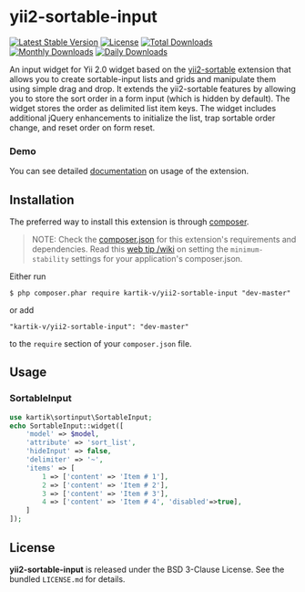 yii2-sortable-input
===================

[![Latest Stable Version](https://poser.pugx.org/kartik-v/yii2-sortable-input/v/stable.svg)](https://packagist.org/packages/kartik-v/yii2-sortable-input)
[![License](https://poser.pugx.org/kartik-v/yii2-sortable-input/license.svg)](https://packagist.org/packages/kartik-v/yii2-sortable-input)
[![Total Downloads](https://poser.pugx.org/kartik-v/yii2-sortable-input/downloads.svg)](https://packagist.org/packages/kartik-v/yii2-sortable-input)
[![Monthly Downloads](https://poser.pugx.org/kartik-v/yii2-sortable-input/d/monthly.png)](https://packagist.org/packages/kartik-v/yii2-sortable-input)
[![Daily Downloads](https://poser.pugx.org/kartik-v/yii2-sortable-input/d/daily.png)](https://packagist.org/packages/kartik-v/yii2-sortable-input)

An input widget for Yii 2.0 widget based on the [yii2-sortable](http://demos.krajee.com/sortable) extension that allows you to create sortable-input lists and grids and manipulate them 
using simple drag and drop. It extends the yii2-sortable features by allowing you to store the sort order in a form input (which is hidden by default). The widget stores the order as
delimited list item keys. The widget includes additional jQuery enhancements to initialize the list, trap sortable order change, and reset order on form reset. 

### Demo
You can see detailed [documentation](http://demos.krajee.com/sortable-input) on usage of the extension.

## Installation

The preferred way to install this extension is through [composer](http://getcomposer.org/download/).

> NOTE: Check the [composer.json](https://github.com/kartik-v/yii2-sortable-input/blob/master/composer.json) for this extension's requirements and dependencies. Read this [web tip /wiki](http://webtips.krajee.com/setting-composer-minimum-stability-application/) on setting the `minimum-stability` settings for your application's composer.json.

Either run

```
$ php composer.phar require kartik-v/yii2-sortable-input "dev-master"
```

or add

```
"kartik-v/yii2-sortable-input": "dev-master"
```

to the ```require``` section of your `composer.json` file.

## Usage

### SortableInput

```php
use kartik\sortinput\SortableInput;
echo SortableInput::widget([
    'model' => $model,
    'attribute' => 'sort_list',
    'hideInput' => false,
    'delimiter' => '~',
    'items' => [
        1 => ['content' => 'Item # 1'],
        2 => ['content' => 'Item # 2'],
        3 => ['content' => 'Item # 3'],
        4 => ['content' => 'Item # 4', 'disabled'=>true],
    ]   
]);
```

## License

**yii2-sortable-input** is released under the BSD 3-Clause License. See the bundled `LICENSE.md` for details.